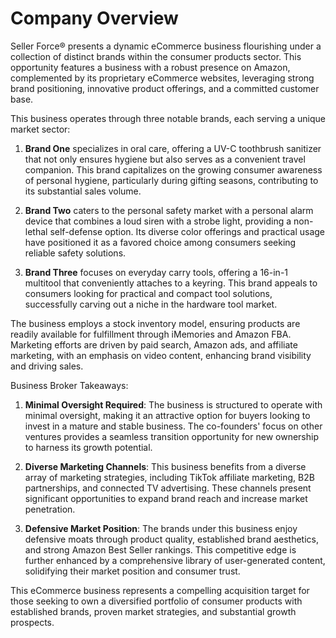 # Company Overview

Seller Force® presents a dynamic eCommerce business flourishing under a collection of distinct brands within the consumer products sector. This opportunity features a business with a robust presence on Amazon, complemented by its proprietary eCommerce websites, leveraging strong brand positioning, innovative product offerings, and a committed customer base.

This business operates through three notable brands, each serving a unique market sector:

1. **Brand One** specializes in oral care, offering a UV-C toothbrush sanitizer that not only ensures hygiene but also serves as a convenient travel companion. This brand capitalizes on the growing consumer awareness of personal hygiene, particularly during gifting seasons, contributing to its substantial sales volume.

2. **Brand Two** caters to the personal safety market with a personal alarm device that combines a loud siren with a strobe light, providing a non-lethal self-defense option. Its diverse color offerings and practical usage have positioned it as a favored choice among consumers seeking reliable safety solutions.

3. **Brand Three** focuses on everyday carry tools, offering a 16-in-1 multitool that conveniently attaches to a keyring. This brand appeals to consumers looking for practical and compact tool solutions, successfully carving out a niche in the hardware tool market.

The business employs a stock inventory model, ensuring products are readily available for fulfillment through iMemories and Amazon FBA. Marketing efforts are driven by paid search, Amazon ads, and affiliate marketing, with an emphasis on video content, enhancing brand visibility and driving sales.

Business Broker Takeaways:
1. **Minimal Oversight Required**: The business is structured to operate with minimal oversight, making it an attractive option for buyers looking to invest in a mature and stable business. The co-founders' focus on other ventures provides a seamless transition opportunity for new ownership to harness its growth potential.

2. **Diverse Marketing Channels**: This business benefits from a diverse array of marketing strategies, including TikTok affiliate marketing, B2B partnerships, and connected TV advertising. These channels present significant opportunities to expand brand reach and increase market penetration.

3. **Defensive Market Position**: The brands under this business enjoy defensive moats through product quality, established brand aesthetics, and strong Amazon Best Seller rankings. This competitive edge is further enhanced by a comprehensive library of user-generated content, solidifying their market position and consumer trust.

This eCommerce business represents a compelling acquisition target for those seeking to own a diversified portfolio of consumer products with established brands, proven market strategies, and substantial growth prospects.